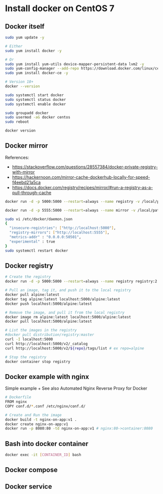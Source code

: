 # Install docker on CentOS 7

## Docker itself

```bash
sudo yum update -y

# Either
sudo yum install docker -y

# Or
sudo yum install yum-utils device-mapper-persistent-data lvm2 -y
sudo yum-config-manager --add-repo https://download.docker.com/linux/centos/docker-ce.repo
sudo yum install docker-ce -y

# Version 18+
docker --version

sudo systemctl start docker
sudo systemctl status docker
sudo systemctl enable docker

sudo groupadd docker
sudo usermod -aG docker centos
sudo reboot

docker version
```

## Docker mirror

References:
- https://stackoverflow.com/questions/28557384/docker-private-registry-with-mirror
- https://hackernoon.com/mirror-cache-dockerhub-locally-for-speed-f4eebd21a5ca
- https://docs.docker.com/registry/recipes/mirror/#run-a-registry-as-a-pull-through-cache

```bash
docker run -d -p 5000:5000 --restart=always --name registry -v /local/path/to/registry:/registry -e SETTINGS_FLAVOR=local -e STORAGE_PATH=/registry registry

docker run -d -p 5555:5000 --restart=always --name mirror -v /local/path/to/mirror:/registry -e STORAGE_PATH=/registry -e STANDALONE=false -e MIRROR_SOURCE=https:/registry-1.docker.io -e MIRROR_SOURCE_INDEX=https://index.docker.io registry

sudo vi /etc/docker/daemon.json
{
  "insecure-registries": ["http://localhost:5000"],
  "registry-mirrors": ["http://localhost:5555"],
  "metrics-addr" : "0.0.0.0:50501",
  "experimental" : true
}
sudo systemctl restart docker
```

## Docker registry

```bash
# Create the registry
docker run -d -p 5000:5000 --restart=always --name registry registry:2

# Pull an image, tag it, and push it to the local registry
docker pull alpine:latest
docker tag alpine:latest localhost:5000/alpine:latest
docker push localhost:5000/alpine:latest

# Remove the image, and pull it from the local registry
docker image rm alpine:latest localhost:5000/alpine:latest
docker pull localhost:5000/alpine:latest

# List the images in the registry
#docker pull distribution/registry:master
curl -I localhost:5000
curl http://localhost:5000/v2/_catalog
curl http://localhost:5000/v2/${repo}/tags/list # ex repo=alpine

# Stop the registry
docker container stop registry
```

## Docker example with nginx

Simple example +
See also Automated Nginx Reverse Proxy for Docker

```bash
# Dockerfile
FROM nginx
COPY conf.d/*.conf /etc/nginx/conf.d/

# Create and Run the image
docker build -t nginx-on-app:v1 .
docker create nginx-on-app:v1
docker run -p 8080:80 -td nginx-on-app:v1 # nginx:80->container:8080
```

## Bash into docker container

```bash
docker exec -it [CONTAINER_ID] bash
```

## Docker compose

## Docker service
